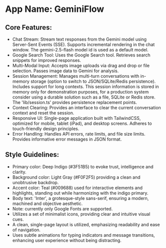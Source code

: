 # **App Name**: GeminiFlow

## Core Features:

- Chat Stream: Stream text responses from the Gemini model using Server-Sent Events (SSE). Supports incremental rendering in the chat window.  The gemini-2.5-flash model id is used as a default model.
- Google Search Tool: Uses the Google Search tool. Retrieves search snippets for improved responses.
- Multi-Modal Input: Accepts image uploads via drag and drop or file selection. Passes image data to Gemini for analysis.
- Session Management: Manages multi-turn conversations with in-memory storage (option to switch to JSON/SQLite/Redis persistence). Includes support for long contexts. This session information is stored in memory only for demonstration purposes, for a production system consider using a durable solution such as a file, SQLite or Redis store. The 'lib/session.ts' provides persistence replacement points.
- Context Clearing: Provides an interface to clear the current conversation context and reset the session.
- Responsive UI: Single-page application built with TailwindCSS, optimized for mobile, tablet (iPad), and desktop screens. Adheres to touch-friendly design principles.
- Error Handling: Handles API errors, rate limits, and file size limits. Provides informative error messages in JSON format.

## Style Guidelines:

- Primary color: Deep Indigo (#3F51B5) to evoke trust, intelligence and clarity.
- Background color: Light Gray (#F0F2F5) providing a clean and unobtrusive backdrop.
- Accent color: Teal (#009688) used for interactive elements and highlights, standing out while harmonizing with the indigo primary.
- Body text: 'Inter', a grotesque-style sans-serif, ensuring a modern, machined and objective aesthetic.
- Note: currently only Google Fonts are supported.
- Utilizes a set of minimalist icons, providing clear and intuitive visual cues.
- A clean, single-page layout is utilized, emphasizing readability and ease of navigation.
- Uses subtle animations for typing indicators and message transitions, enhancing user experience without being distracting.